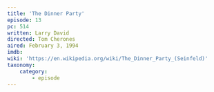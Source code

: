 ```yaml
---
title: 'The Dinner Party'
episode: 13
pc: 514
written: Larry David
directed: Tom Cherones
aired: February 3, 1994
imdb:
wiki: 'https://en.wikipedia.org/wiki/The_Dinner_Party_(Seinfeld)'
taxonomy:
    category:
        - episode
---
```

